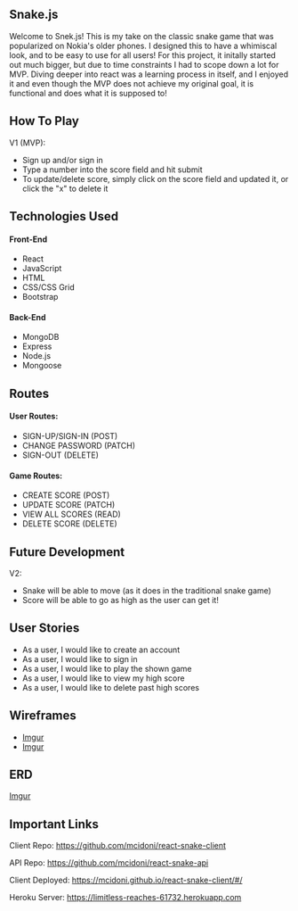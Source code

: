 ## Snake.js

Welcome to Snek.js! This is my take on the classic snake game that was popularized on Nokia's older phones. I designed this to have a whimiscal look, and to be easy to use for all users! For this project, it initally started out much bigger, but due to time constraints I had to scope down a lot for MVP. Diving deeper into react was a learning process in itself, and I enjoyed it and even though the MVP does not achieve my original goal, it is functional and does what it is supposed to!

## How To Play

V1 (MVP): 
- Sign up and/or sign in
- Type a number into the score field and hit submit
- To update/delete score, simply click on the score field and updated it, or click the "x" to delete it

## Technologies Used

#### Front-End

- React
- JavaScript
- HTML
- CSS/CSS Grid
- Bootstrap

#### Back-End

- MongoDB
- Express
- Node.js
- Mongoose

## Routes

#### User Routes:

- SIGN-UP/SIGN-IN (POST)
- CHANGE PASSWORD (PATCH)
- SIGN-OUT (DELETE)

#### Game Routes:

- CREATE SCORE (POST)
- UPDATE SCORE (PATCH)
- VIEW ALL SCORES (READ)
- DELETE SCORE (DELETE)

## Future Development

V2: 
- Snake will be able to move (as it does in the traditional snake game)
- Score will be able to go as high as the user can get it!

## User Stories

- As a user, I would like to create an account
- As a user, I would like to sign in
- As a user, I would like to play the shown game
- As a user, I would like to view my high score
- As a user, I would like to delete past high scores

## Wireframes

- [Imgur](https://i.imgur.com/48XnSF3.png)
- [Imgur](https://i.imgur.com/4pvh0VV.png)

## ERD

[Imgur](https://i.imgur.com/T5YkmyN.png)


## Important Links

Client Repo: https://github.com/mcidoni/react-snake-client

API Repo: https://github.com/mcidoni/react-snake-api

Client Deployed: https://mcidoni.github.io/react-snake-client/#/

Heroku Server: https://limitless-reaches-61732.herokuapp.com
